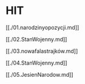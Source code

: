 # HIT

[[./01.narodzinyopozycji.md]]

[[./02.StanWojenny.md]]

[[./03.nowafalastrajków.md]]

[[./04.StanWojenny.md]]

[[./05.JesienNarodow.md]]
